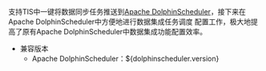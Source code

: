 支持TIS中一键将数据同步任务推送到[Apache DolphinScheduler](https://dolphinscheduler.apache.org)，接下来在Apache DolphinScheduler中方便地进行数据集成任务调度
配置工作，极大地提高了原有Apache DolphinScheduler中数据集成功能配置效率。
* 兼容版本
    * Apache DolphinScheduler：${dolphinscheduler.version}

